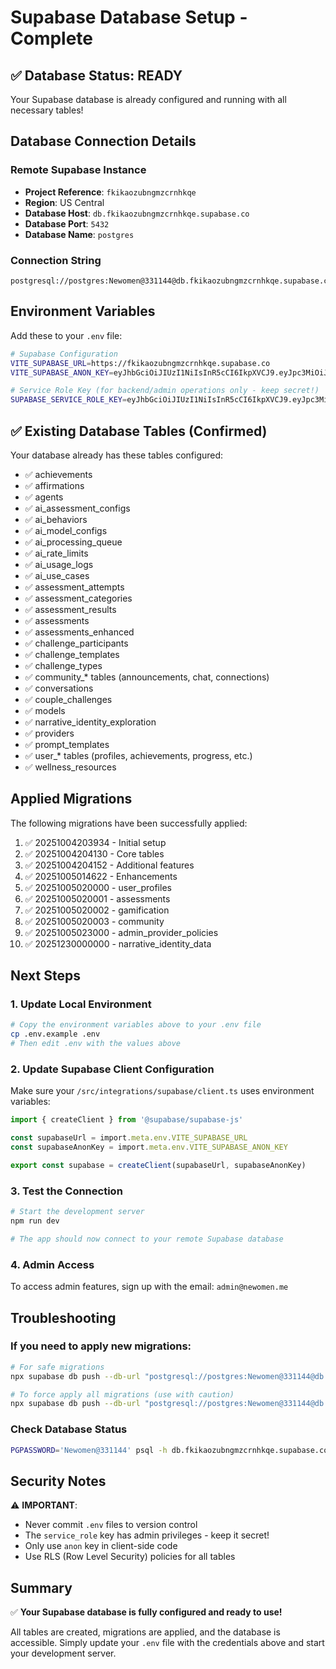 # Supabase Database Setup - Complete

## ✅ Database Status: READY

Your Supabase database is already configured and running with all necessary tables!

## Database Connection Details

### Remote Supabase Instance
- **Project Reference**: `fkikaozubngmzcrnhkqe`
- **Region**: US Central
- **Database Host**: `db.fkikaozubngmzcrnhkqe.supabase.co`
- **Database Port**: `5432`
- **Database Name**: `postgres`

### Connection String
```
postgresql://postgres:Newomen@331144@db.fkikaozubngmzcrnhkqe.supabase.co:5432/postgres
```

## Environment Variables

Add these to your `.env` file:

```bash
# Supabase Configuration
VITE_SUPABASE_URL=https://fkikaozubngmzcrnhkqe.supabase.co
VITE_SUPABASE_ANON_KEY=eyJhbGciOiJIUzI1NiIsInR5cCI6IkpXVCJ9.eyJpc3MiOiJzdXBhYmFzZSIsInJlZiI6ImZraWthb3p1Ym5nbXpjcm5oa3FlIiwicm9sZSI6ImFub24iLCJpYXQiOjE3NTUwMTY3NzQsImV4cCI6MjA3MDU5Mjc3NH0.P8n6Z8uPkuJDqVLHGNvkWZcnsm6m0SJvwPAL4ooCJEU

# Service Role Key (for backend/admin operations only - keep secret!)
SUPABASE_SERVICE_ROLE_KEY=eyJhbGciOiJIUzI1NiIsInR5cCI6IkpXVCJ9.eyJpc3MiOiJzdXBhYmFzZSIsInJlZiI6ImZraWthb3p1Ym5nbXpjcm5oa3FlIiwicm9sZSI6InNlcnZpY2Vfcm9sZSIsImlhdCI6MTc1NTAxNjc3NCwiZXhwIjoyMDcwNTkyNzc0fQ.xqeK5GZ8yCDzUGhC6YHkjGnumJqYF7lZ6A-5zsD1DNA
```

## ✅ Existing Database Tables (Confirmed)

Your database already has these tables configured:
- ✅ achievements
- ✅ affirmations
- ✅ agents
- ✅ ai_assessment_configs
- ✅ ai_behaviors
- ✅ ai_model_configs
- ✅ ai_processing_queue
- ✅ ai_rate_limits
- ✅ ai_usage_logs
- ✅ ai_use_cases
- ✅ assessment_attempts
- ✅ assessment_categories
- ✅ assessment_results
- ✅ assessments
- ✅ assessments_enhanced
- ✅ challenge_participants
- ✅ challenge_templates
- ✅ challenge_types
- ✅ community_* tables (announcements, chat, connections)
- ✅ conversations
- ✅ couple_challenges
- ✅ models
- ✅ narrative_identity_exploration
- ✅ providers
- ✅ prompt_templates
- ✅ user_* tables (profiles, achievements, progress, etc.)
- ✅ wellness_resources

## Applied Migrations

The following migrations have been successfully applied:
1. ✅ 20251004203934 - Initial setup
2. ✅ 20251004204130 - Core tables
3. ✅ 20251004204152 - Additional features
4. ✅ 20251005014622 - Enhancements
5. ✅ 20251005020000 - user_profiles
6. ✅ 20251005020001 - assessments
7. ✅ 20251005020002 - gamification
8. ✅ 20251005020003 - community
9. ✅ 20251005023000 - admin_provider_policies
10. ✅ 20251230000000 - narrative_identity_data

## Next Steps

### 1. Update Local Environment
```bash
# Copy the environment variables above to your .env file
cp .env.example .env
# Then edit .env with the values above
```

### 2. Update Supabase Client Configuration

Make sure your `/src/integrations/supabase/client.ts` uses environment variables:

```typescript
import { createClient } from '@supabase/supabase-js'

const supabaseUrl = import.meta.env.VITE_SUPABASE_URL
const supabaseAnonKey = import.meta.env.VITE_SUPABASE_ANON_KEY

export const supabase = createClient(supabaseUrl, supabaseAnonKey)
```

### 3. Test the Connection

```bash
# Start the development server
npm run dev

# The app should now connect to your remote Supabase database
```

### 4. Admin Access

To access admin features, sign up with the email: `admin@newomen.me`

## Troubleshooting

### If you need to apply new migrations:

```bash
# For safe migrations
npx supabase db push --db-url "postgresql://postgres:Newomen@331144@db.fkikaozubngmzcrnhkqe.supabase.co:5432/postgres"

# To force apply all migrations (use with caution)
npx supabase db push --db-url "postgresql://postgres:Newomen@331144@db.fkikaozubngmzcrnhkqe.supabase.co:5432/postgres" --include-all
```

### Check Database Status

```bash
PGPASSWORD='Newomen@331144' psql -h db.fkikaozubngmzcrnhkqe.supabase.co -U postgres -d postgres -p 5432 -c "\dt public.*"
```

## Security Notes

⚠️ **IMPORTANT**: 
- Never commit `.env` files to version control
- The `service_role` key has admin privileges - keep it secret!
- Only use `anon` key in client-side code
- Use RLS (Row Level Security) policies for all tables

## Summary

✅ **Your Supabase database is fully configured and ready to use!**

All tables are created, migrations are applied, and the database is accessible. Simply update your `.env` file with the credentials above and start your development server.
